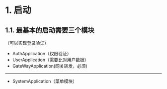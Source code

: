 # 1. 启动
## 1.1. 最基本的启动需要三个模块
（可以实现登录验证）

-  AuthApplication（权限验证）
- UserApplication（需要比对用户数据）
- GateWayApplication(网关转发，必须)

***
- SystemApplication（菜单模块）